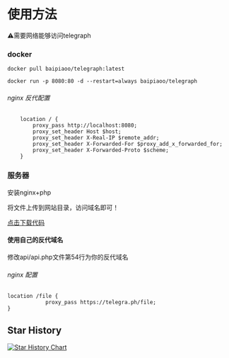 # 使用方法

⚠️需要网络能够访问telegraph

### docker
```docker pull baipiaoo/telegraph:latest```

```docker run -p 8080:80 -d --restart=always baipiaoo/telegraph```

###### nginx 反代配置
```
    location / {
        proxy_pass http://localhost:8080;
        proxy_set_header Host $host;
        proxy_set_header X-Real-IP $remote_addr;
        proxy_set_header X-Forwarded-For $proxy_add_x_forwarded_for;
        proxy_set_header X-Forwarded-Proto $scheme;
    }
```    
### 服务器
安装nginx+php

将文件上传到网站目录，访问域名即可！

[点击下载代码](https://mirror.ghproxy.com/github.com/0-RTT/telegraph/archive/refs/tags/v1.0.zip)

#### 使用自己的反代域名
修改api/api.php文件第54行为你的反代域名

###### nginx 配置
```
location /file {
            proxy_pass https://telegra.ph/file;
}
```
## Star History

[![Star History Chart](https://api.star-history.com/svg?repos=0-RTT/telegraph&type=Date)](https://star-history.com/#0-RTT/telegraph&Date)
